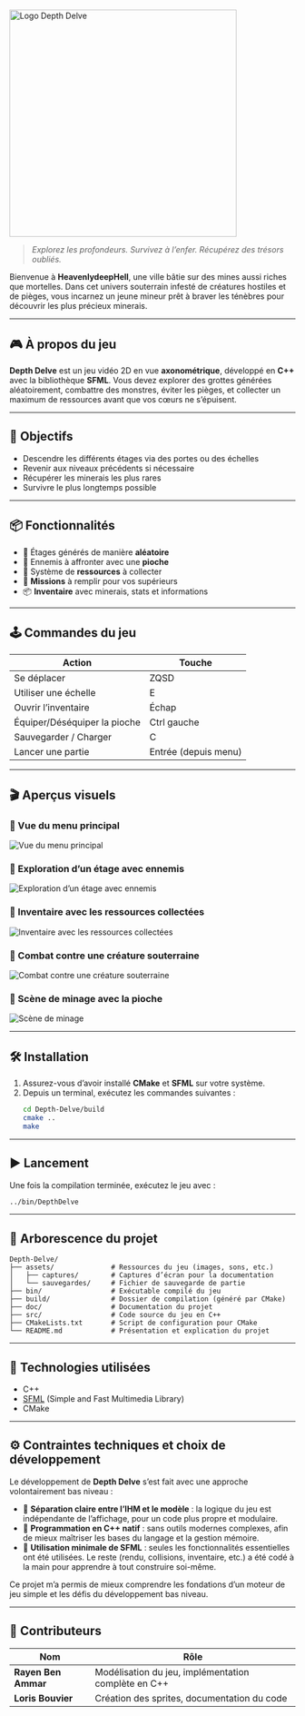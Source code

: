 # 

<img src="assets/captures/logo.png" alt="Logo Depth Delve" width="400"/>

> *Explorez les profondeurs. Survivez à l’enfer. Récupérez des trésors oubliés.*

Bienvenue à **HeavenlydeepHell**, une ville bâtie sur des mines aussi riches que mortelles. Dans cet univers souterrain infesté de créatures hostiles et de pièges, vous incarnez un jeune mineur prêt à braver les ténèbres pour découvrir les plus précieux minerais.

---

## 🎮 À propos du jeu

**Depth Delve** est un jeu vidéo 2D en vue **axonométrique**, développé en **C++** avec la bibliothèque **SFML**. Vous devez explorer des grottes générées aléatoirement, combattre des monstres, éviter les pièges, et collecter un maximum de ressources avant que vos cœurs ne s’épuisent.

---

## 🧭 Objectifs

- Descendre les différents étages via des portes ou des échelles
- Revenir aux niveaux précédents si nécessaire
- Récupérer les minerais les plus rares
- Survivre le plus longtemps possible

---

## 📦 Fonctionnalités

- 🧱 Étages générés de manière **aléatoire**
- 👾 Ennemis à affronter avec une **pioche**
- 💎 Système de **ressources** à collecter
- 🧭 **Missions** à remplir pour vos supérieurs
- 📦 **Inventaire** avec minerais, stats et informations

---

## 🕹️ Commandes du jeu

| Action                      | Touche                |
|----------------------------|-----------------------|
| Se déplacer                | ZQSD                  |
| Utiliser une échelle       | E                     |
| Ouvrir l’inventaire        | Échap                 |
| Équiper/Déséquiper la pioche | Ctrl gauche         |
| Sauvegarder / Charger      | C                     |
| Lancer une partie          | Entrée (depuis menu)  |

---

## 🎬 Aperçus visuels

### 📌 Vue du menu principal  
![Vue du menu principal](assets/captures/menu.png)

### 📌 Exploration d’un étage avec ennemis  
![Exploration d’un étage avec ennemis](assets/captures/exploration.png)

### 📌 Inventaire avec les ressources collectées  
![Inventaire avec les ressources collectées](assets/captures/inventaire.png)

### 📌 Combat contre une créature souterraine  
![Combat contre une créature souterraine](assets/captures/combat.png)

### 📌 Scène de minage avec la pioche  
![Scène de minage](assets/captures/minage.png)

---

## 🛠️ Installation

1. Assurez-vous d’avoir installé **CMake** et **SFML** sur votre système.
2. Depuis un terminal, exécutez les commandes suivantes :
   ```bash
   cd Depth-Delve/build
   cmake ..
   make
   ```

---

## ▶️ Lancement

Une fois la compilation terminée, exécutez le jeu avec :
```bash
../bin/DepthDelve
```

---
## 📁 Arborescence du projet

```
Depth-Delve/
├── assets/              # Ressources du jeu (images, sons, etc.)
│   ├── captures/        # Captures d’écran pour la documentation
│   └── sauvegardes/     # Fichier de sauvegarde de partie
├── bin/                 # Exécutable compilé du jeu
├── build/               # Dossier de compilation (généré par CMake)
├── doc/                 # Documentation du projet
├── src/                 # Code source du jeu en C++
├── CMakeLists.txt       # Script de configuration pour CMake
└── README.md            # Présentation et explication du projet
```


---

## 🔧 Technologies utilisées

- C++
- [SFML](https://www.sfml-dev.org/) (Simple and Fast Multimedia Library)
- CMake

---

## ⚙️ Contraintes techniques et choix de développement

Le développement de **Depth Delve** s’est fait avec une approche volontairement bas niveau :

- 🔄 **Séparation claire entre l’IHM et le modèle** : la logique du jeu est indépendante de l’affichage, pour un code plus propre et modulaire.
- 🧵 **Programmation en C++ natif** : sans outils modernes complexes, afin de mieux maîtriser les bases du langage et la gestion mémoire.
- 🧱 **Utilisation minimale de SFML** : seules les fonctionnalités essentielles ont été utilisées. Le reste (rendu, collisions, inventaire, etc.) a été codé à la main pour apprendre à tout construire soi-même.

Ce projet m’a permis de mieux comprendre les fondations d’un moteur de jeu simple et les défis du développement bas niveau.

---

## 👥 Contributeurs

| Nom                  | Rôle                                             |
|----------------------|--------------------------------------------------|
| **Rayen Ben Ammar**  | Modélisation du jeu, implémentation complète en C++ |
| **Loris Bouvier**    | Création des sprites, documentation du code      |
